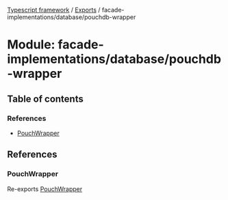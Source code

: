 [Typescript framework](../index.md) / [Exports](../modules.md) / facade-implementations/database/pouchdb-wrapper

# Module: facade-implementations/database/pouchdb-wrapper

## Table of contents

### References

- [PouchWrapper](facade_implementations_database_pouchdb_wrapper.md#pouchwrapper)

## References

### PouchWrapper

Re-exports [PouchWrapper](../classes/facade_implementations_database_pouchdb_wrapper_PouchWrapper.PouchWrapper.md)
